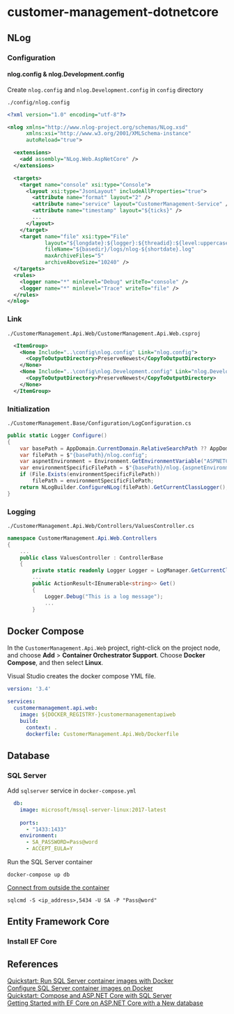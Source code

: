 # customer-management-dotnetcore

## NLog

### Configuration

#### nlog.config & nlog.Development.config

Create `nlog.config` and `nlog.Development.config` in `config` directory

`./config/nlog.config`
```xml
<?xml version="1.0" encoding="utf-8"?>

<nlog xmlns="http://www.nlog-project.org/schemas/NLog.xsd"
      xmlns:xsi="http://www.w3.org/2001/XMLSchema-instance"
      autoReload="true">

  <extensions>
    <add assembly="NLog.Web.AspNetCore" />
  </extensions>

  <targets>
    <target name="console" xsi:type="Console">
      <layout xsi:type="JsonLayout" includeAllProperties="true">
        <attribute name="format" layout="2" />
        <attribute name="service" layout="CustomerManagement-Service" />
        <attribute name="timestamp" layout="${ticks}" />
        ...
      </layout>
    </target>
    <target name="file" xsi:type="File"
            layout="${longdate}:${logger}:${threadid}:${level:uppercase=true}:${message}"
            fileName="${basedir}/logs/nlog-${shortdate}.log"
            maxArchiveFiles="5"
            archiveAboveSize="10240" />
  </targets>
  <rules>
    <logger name="*" minlevel="Debug" writeTo="console" />
    <logger name="*" minlevel="Trace" writeTo="file" />
  </rules>
</nlog>
```

### Link 

`./CustomerManagement.Api.Web/CustomerManagement.Api.Web.csproj`
```xml
  <ItemGroup>
    <None Include="..\config\nlog.config" Link="nlog.config">
      <CopyToOutputDirectory>PreserveNewest</CopyToOutputDirectory>
    </None>
    <None Include="..\config\nlog.Development.config" Link="nlog.Development.config">
      <CopyToOutputDirectory>PreserveNewest</CopyToOutputDirectory>
    </None>
  </ItemGroup>
```

### Initialization

`./CustomerManagement.Base/Configuration/LogConfiguration.cs`
```csharp
public static Logger Configure()
{
    var basePath = AppDomain.CurrentDomain.RelativeSearchPath ?? AppDomain.CurrentDomain.BaseDirectory;
    var filePath = $"{basePath}/nlog.config";
    var aspnetEnvironment = Environment.GetEnvironmentVariable("ASPNETCORE_ENVIRONMENT");
    var environmentSpecificFilePath = $"{basePath}/nlog.{aspnetEnvironment}.config";
    if (File.Exists(environmentSpecificFilePath))
        filePath = environmentSpecificFilePath;
    return NLogBuilder.ConfigureNLog(filePath).GetCurrentClassLogger();
}
```

### Logging

`./CustomerManagement.Api.Web/Controllers/ValuesController.cs`

```csharp
namespace CustomerManagement.Api.Web.Controllers
{
    ...
    public class ValuesController : ControllerBase
    {
        private static readonly Logger Logger = LogManager.GetCurrentClassLogger();
        ...
        public ActionResult<IEnumerable<string>> Get()
        {
            Logger.Debug("This is a log message");
            ...
        }
```

## Docker Compose

In the `CustomerManagement.Api.Web` project, right-click on the project node, and choose **Add** > **Container Orchestrator Support**. Choose **Docker Compose**, and then select **Linux**.

Visual Studio creates the docker compose YML file.

```yaml
version: '3.4'

services:
  customermanagement.api.web:
    image: ${DOCKER_REGISTRY-}customermanagementapiweb
    build:
      context: .
      dockerfile: CustomerManagement.Api.Web/Dockerfile

```

## Database

### SQL Server

Add `sqlserver` service in `docker-compose.yml`

```yml
  db:
    image: microsoft/mssql-server-linux:2017-latest
    
    ports:
      - "1433:1433"
    environment:
      - SA_PASSWORD=Pass@word
      - ACCEPT_EULA=Y
```

Run the SQL Server container

```
docker-compose up db
```

[Connect from outside the container](https://docs.microsoft.com/en-us/sql/linux/quickstart-install-connect-docker?view=sql-server-2017&pivots=cs1-powershell#connectexternal)

```
sqlcmd -S <ip_address>,5434 -U SA -P "Pass@word"
```

## Entity Framework Core

### Install EF Core



## References

[Quickstart: Run SQL Server container images with Docker](https://docs.microsoft.com/en-us/sql/linux/quickstart-install-connect-docker?view=sql-server-2017&pivots=cs1-powershell)  
[Configure SQL Server container images on Docker](https://docs.microsoft.com/en-us/sql/linux/sql-server-linux-configure-docker?view=sql-server-2017)  
[Quickstart: Compose and ASP.NET Core with SQL Server](https://docs.docker.com/compose/aspnet-mssql-compose/)  
[Getting Started with EF Core on ASP.NET Core with a New database](https://docs.microsoft.com/en-us/ef/core/get-started/aspnetcore/new-db?tabs=visual-studio)  
